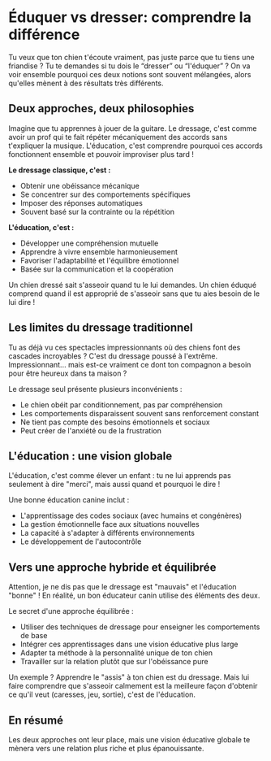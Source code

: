 # Éduquer vs dresser: comprendre la différence

Tu veux que ton chien t'écoute vraiment, pas juste parce que tu tiens une friandise ? Tu te demandes si tu dois le “dresser” ou “l'éduquer” ? On va voir ensemble pourquoi ces deux notions sont souvent mélangées, alors qu'elles mènent à des résultats très différents.

## Deux approches, deux philosophies

Imagine que tu apprennes à jouer de la guitare. Le dressage, c'est comme avoir un prof qui te fait répéter mécaniquement des accords sans t'expliquer la musique. L'éducation, c'est comprendre pourquoi ces accords fonctionnent ensemble et pouvoir improviser plus tard !

**Le dressage classique, c'est :**
- Obtenir une obéissance mécanique
- Se concentrer sur des comportements spécifiques
- Imposer des réponses automatiques
- Souvent basé sur la contrainte ou la répétition

**L'éducation, c'est :**
- Développer une compréhension mutuelle
- Apprendre à vivre ensemble harmonieusement
- Favoriser l'adaptabilité et l'équilibre émotionnel
- Basée sur la communication et la coopération

Un chien dressé sait s'asseoir quand tu le lui demandes. Un chien éduqué comprend quand il est approprié de s'asseoir sans que tu aies besoin de le lui dire !

## Les limites du dressage traditionnel

Tu as déjà vu ces spectacles impressionnants où des chiens font des cascades incroyables ? C'est du dressage poussé à l'extrême. Impressionnant... mais est-ce vraiment ce dont ton compagnon a besoin pour être heureux dans ta maison ?

Le dressage seul présente plusieurs inconvénients :
- Le chien obéit par conditionnement, pas par compréhension
- Les comportements disparaissent souvent sans renforcement constant
- Ne tient pas compte des besoins émotionnels et sociaux
- Peut créer de l'anxiété ou de la frustration

## L'éducation : une vision globale

L'éducation, c'est comme élever un enfant : tu ne lui apprends pas seulement à dire "merci", mais aussi quand et pourquoi le dire !

Une bonne éducation canine inclut :
- L'apprentissage des codes sociaux (avec humains et congénères)
- La gestion émotionnelle face aux situations nouvelles
- La capacité à s'adapter à différents environnements
- Le développement de l'autocontrôle

## Vers une approche hybride et équilibrée

Attention, je ne dis pas que le dressage est "mauvais" et l'éducation "bonne" ! En réalité, un bon éducateur canin utilise des éléments des deux.

Le secret d'une approche équilibrée :
- Utiliser des techniques de dressage pour enseigner les comportements de base
- Intégrer ces apprentissages dans une vision éducative plus large
- Adapter ta méthode à la personnalité unique de ton chien
- Travailler sur la relation plutôt que sur l'obéissance pure

Un exemple ? Apprendre le "assis" à ton chien est du dressage. Mais lui faire comprendre que s'asseoir calmement est la meilleure façon d'obtenir ce qu'il veut (caresses, jeu, sortie), c'est de l'éducation.

## En résumé

Les deux approches ont leur place, mais une vision éducative globale te mènera vers une relation plus riche et plus épanouissante.
